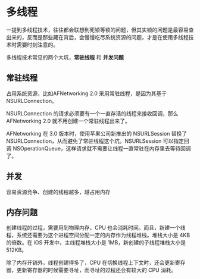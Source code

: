 # 多线程

一提到多线程技术，往往都会联想到死锁等锁的问题，但其实锁的问题是最容易查出来的，反而是那些藏在背后，会慢慢吃尽系统资源的问题，才是在使用多线程技术时需要时刻注意的。

多线程技术常见的两个大坑，**常驻线程** 和 **并发问题**

## 常驻线程

占用系统资源，比如AFNetworking 2.0 采用常驻线程，是因为其基于 NSURLConnection。  

NSURLConnection 的请求必须要有一个一直存活的线程来接收回调，那么 AFNetworking 2.0 就不用创建一个常驻线程出来了。

AFNetworking 在 3.0 版本时，使用苹果公司新推出的 NSURLSession 替换了 NSURLConnection，从而避免了常驻线程这个坑。NSURLSession 可以指定回调 NSOperationQueue，这样请求就不需要让线程一直常驻在内存里去等待回调了。

## 并发

容易资源竞争、创建的线程越多，越占用内存

## 内存问题

创建线程的过程，需要用到物理内存，CPU 也会消耗时间。而且，新建一个线程，系统还需要为这个进程空间分配一定的内存作为线程堆栈。堆栈大小是 4KB 的倍数。在 iOS 开发中，主线程堆栈大小是 1MB，新创建的子线程堆栈大小是 512KB。

除了内存开销外，线程创建得多了，CPU 在切换线程上下文时，还会更新寄存器，更新寄存器的时候需要寻址，而寻址的过程还会有较大的 CPU 消耗。
